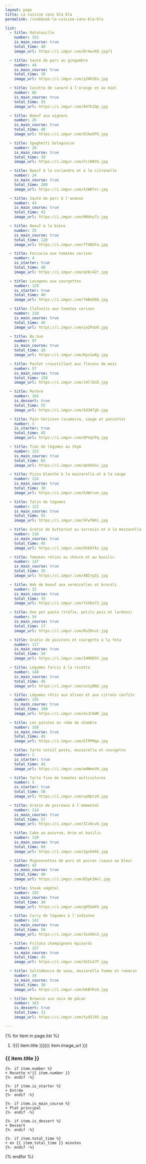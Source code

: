 ```yaml
---
layout: page
title: La cuisine sans bla bla
permalink: /cookbook-la-cuisine-sans-bla-bla

list:
  - title: Ratatouille
    number: 152
    is_main_course: true
    total_time: 40
    image_url: https://i.imgur.com/Nr4wcKO.jpg?1

  - title: Sauté de porc au gingembre
    number: 44
    is_main_course: true
    total_time: 30
    image_url: https://i.imgur.com/y2Hk5Eo.jpg

  - title: Cocotte de canard à l'orange et au miel
    number: 66
    is_main_course: true
    total_time: 55
    image_url: https://i.imgur.com/947k1Op.jpg

  - title: Boeuf aux oignons
    number: 26
    is_main_course: true
    total_time: 40
    image_url: https://i.imgur.com/OJhw5PS.jpg

  - title: Spaghetti bolognaise
    number: 28
    is_main_course: true
    total_time: 30
    image_url: https://i.imgur.com/Fc1HAYG.jpg

  - title: Boeuf à la coriandre et à la citronelle
    number: 24
    is_main_course: true
    total_time: 200
    image_url: https://i.imgur.com/X1WO7xr.jpg

  - title: Sauté de porc à l'ananas
    number: 43
    is_main_course: true
    total_time: 42
    image_url: https://i.imgur.com/HBdny7z.jpg

  - title: Boeuf à la bière
    number: 25
    is_main_course: true
    total_time: 120
    image_url: https://i.imgur.com/ff4OOfa.jpg

  - title: Foccacia aux tomates cerises
    number: 4
    is_starter: true
    total_time: 40
    image_url: https://i.imgur.com/qV6c4Zr.jpg

  - title: Lasagnes aux courgettes
    number: 129
    is_starter: true
    total_time: 40
    image_url: https://i.imgur.com/7mBo68A.jpg

  - title: Clafoutis aux tomates cerises
    number: 118
    is_main_course: true
    total_time: 45
    image_url: https://i.imgur.com/yaIPaUd.jpg

  - title: Bo bun
    number: 97
    is_main_course: true
    total_time: 20
    image_url: https://i.imgur.com/Kps1wKg.jpg

  - title: Poulet croustillant aux flocons de maïs
    number: 57
    is_main_course: true
    total_time: 150
    image_url: https://i.imgur.com/iHllbCD.jpg

  - title: Marbré
    number: 165
    is_dessert: true
    total_time: 55
    image_url: https://i.imgur.com/5d3ATgh.jpg

  - title: Pain hérisson (scamorza, sauge et pancetta)
    number: 3
    is_starter: true
    total_time: 45
    image_url: https://i.imgur.com/6PVqtPq.jpg

  - title: Tian de légumes au thym
    number: 153
    is_main_course: true
    total_time: 65
    image_url: https://i.imgur.com/qbXkGSc.jpg

  - title: Pizza blanche à la mozzarella et à la sauge
    number: 124
    is_main_course: true
    total_time: 30
    image_url: https://i.imgur.com/k3Wtrwn.jpg

  - title: Tatin de légumes
    number: 122
    is_main_course: true
    total_time: 55
    image_url: https://i.imgur.com/VFwfW4i.jpg

  - title: Gratin de butternut au sarrasin et à la mozzarella
    number: 116
    is_main_course: true
    total_time: 45
    image_url: https://i.imgur.com/UhEATAz.jpg

  - title: Tomates rôties au chèvre et au basilic
    number: 147
    is_main_course: true
    total_time: 35
    image_url: https://i.imgur.com/4BIrpZy.jpg

  - title: Wok de boeuf aux vermicelles et brocoli
    number: 22
    is_main_course: true
    total_time: 35
    image_url: https://i.imgur.com/lk5Oa73.jpg

  - title: One pot pasta (trofie, petits pois et lardons)
    number: 54
    is_main_course: true
    total_time: 17
    image_url: https://i.imgur.com/Ru20nut.jpg

  - title: Gratin de poivrons et courgette à la feta
    number: 117
    is_main_course: true
    total_time: 50
    image_url: https://i.imgur.com/IHMODSY.jpg

  - title: Légumes farcis à la ricotta
    number: 148
    is_main_course: true
    total_time: 45
    image_url: https://i.imgur.com/sn1yDNd.jpg

  - title: Légumes rôtis aux olives et aux citrons confits
    number: 145
    is_main_course: true
    total_time: 100
    image_url: https://i.imgur.com/dxJC6WR.jpg

  - title: Les patates en robe de chambre
    number: 150
    is_main_course: true
    total_time: 45
    image_url: https://i.imgur.com/ETPPMqe.jpg

  - title: Tarte soleil pesto, mozzarella et courgette
    number: 2
    is_starter: true
    total_time: 45
    image_url: https://i.imgur.com/wHWmeVH.jpg

  - title: Tarte fine de tomates multicolores
    number: 5
    is_starter: true
    total_time: 50
    image_url: https://i.imgur.com/upHptzH.jpg

  - title: Gratin de poireaux à l'emmental
    number: 114
    is_main_course: true
    total_time: 57
    image_url: https://i.imgur.com/ICvOcv6.jpg

  - title: Cake au poivron, brie et basilic
    number: 119
    is_main_course: true
    total_time: 60
    image_url: https://i.imgur.com/2gxbkkE.jpg

  - title: Mignonnettes de porc et poires (sauce au bleu)
    number: 42
    is_main_course: true
    total_time: 40
    image_url: https://i.imgur.com/05pk3Nvl.jpg

  - title: Steak végétal
    number: 155
    is_main_course: true
    total_time: 30
    image_url: https://i.imgur.com/g05GmXV.jpg

  - title: Curry de légumes à l'indienne
    number: 142
    is_main_course: true
    total_time: 50
    image_url: https://i.imgur.com/3oxhKn3.jpg

  - title: Fritata champignons épinards
    number: 157
    is_main_course: true
    total_time: 45
    image_url: https://i.imgur.com/SGIn2JT.jpg

  - title: Saltimbocca de veau, mozzarella fumée et romarin
    number: 34
    is_main_course: true
    total_time: 30
    image_url: https://i.imgur.com/b6BfKsG.jpg

  - title: Brownie aux noix de pécan
    number: 163
    is_dessert: true
    total_time: 31
    image_url: https://i.imgur.com/tydSJ93.jpg

---
```


{% for item in page.list %}
1. ![{{ item.title }}]({{ item.image_url }})
### {{ item.title }}
    {%- if item.number %}
    + Recette n°{{ item.number }}
    {%- endif -%}

    {%- if item.is_starter %}
    + Entrée
    {%- endif -%}

    {%- if item.is_main_course %}
    + Plat principal
    {%- endif -%}

    {%- if item.is_dessert %}
    + Dessert
    {%- endif -%}

    {%- if item.total_time %}
    + en {{ item.total_time }} minutes
    {%- endif -%}
{% endfor %}
